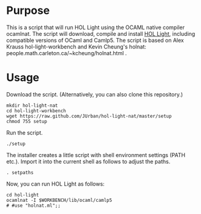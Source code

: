 Purpose
=======



This is a script that will run HOL Light using the OCAML native
compiler ocamlnat. The script will download, compile and install [HOL
Light](http://www.cl.cam.ac.uk/~jrh13/hol-light/), including
compatible versions of OCaml and Camlp5. The script is based on Alex
Krauss hol-light-workbench and Kevin Cheung's holnat:
people.math.carleton.ca/~kcheung/holnat.html .

Usage
=====

Download the script. (Alternatively, you can also clone this repository.)

    mkdir hol-light-nat
    cd hol-light-workbench
    wget https://raw.github.com/JUrban/hol-light-nat/master/setup
    chmod 755 setup 
    
Run the script. 

    ./setup

The installer creates a little script with shell environment settings (PATH
etc.). Import it into the current shell as follows to adjust the paths.

    . setpaths

Now, you can run HOL Light as follows:

    cd hol-light
    ocamlnat -I $WORKBENCH/lib/ocaml/camlp5
    # #use "holnat.ml";; 
